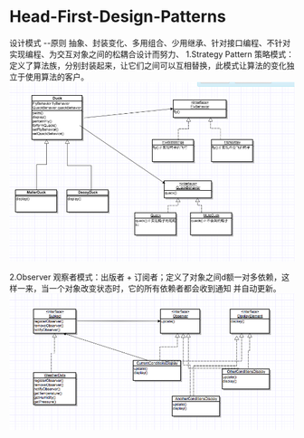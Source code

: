 # Head-First-Design-Patterns
设计模式
--原则
抽象、封装变化、多用组合、少用继承、针对接口编程、不针对实现编程、为交互对象之间的松耦合设计而努力、
1.Strategy Pattern 策略模式：定义了算法族，分别封装起来，让它们之间可以互相替换，此模式让算法的变化独立于使用算法的客户。
![Image text](https://github.com/hujinxin1209/Head_First_Design_Patterns/blob/master/img/duck.png)

2.Observer 观察者模式：出版者 + 订阅者；定义了对象之间d额一对多依赖，这样一来，当一个对象改变状态时，它的所有依赖者都会收到通知
并自动更新。
![Image text](https://github.com/hujinxin1209/Head_First_Design_Patterns/blob/master/img/Observer.png)
